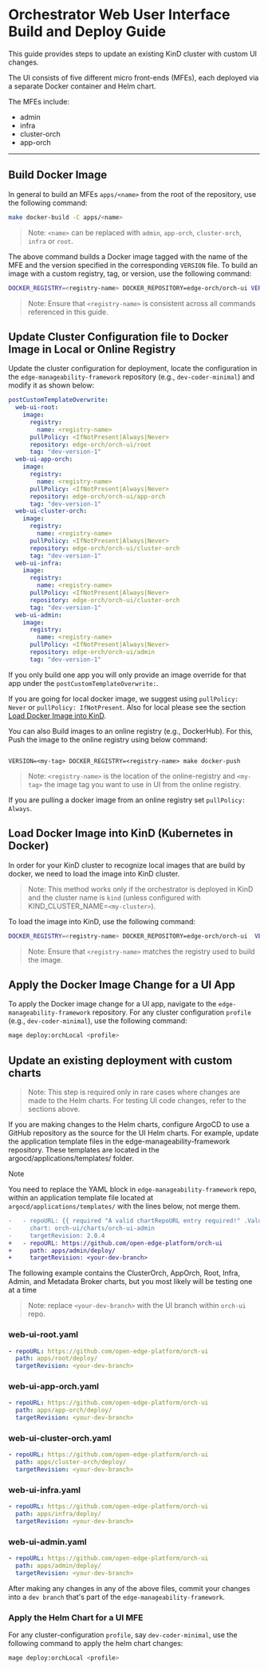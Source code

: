 # Orchestrator Web User Interface Build and Deploy Guide

This guide provides steps to update an existing KinD cluster with custom UI changes.

The UI consists of five different micro front-ends (MFEs), each deployed via a separate Docker container and Helm chart.

The MFEs include:

- admin
- infra
- cluster-orch
- app-orch

---

## Build Docker Image

In general to build an MFEs `apps/<name>` from the root of the repository, use the following command:

```bash
make docker-build -C apps/<name>
```

> Note: `<name>` can be replaced with `admin`, `app-orch`, `cluster-orch`, `infra` or `root`.

The above command builds a Docker image tagged with the name of the MFE and the version specified in the corresponding `VERSION` file. To build an image with a custom registry, tag, or version, use the following command:

```bash
DOCKER_REGISTRY=<registry-name> DOCKER_REPOSITORY=edge-orch/orch-ui VERSION=dev-version-1 make docker-build -C apps/<name> 
```

> Note: Ensure that `<registry-name>` is consistent across all commands referenced in this guide.

## Update Cluster Configuration file to Docker Image in Local or Online Registry

Update the cluster configuration for deployment, locate the configuration in the `edge-manageability-framework` repository (e.g., `dev-coder-minimal`) and modify it as shown below:

```yaml
postCustomTemplateOverwrite:
  web-ui-root:
    image:
      registry:
        name: <registry-name>
      pullPolicy: <IfNotPresent|Always|Never>
      repository: edge-orch/orch-ui/root
      tag: "dev-version-1"
  web-ui-app-orch:
    image:
      registry:
        name: <registry-name>
      pullPolicy: <IfNotPresent|Always|Never>
      repository: edge-orch/orch-ui/app-orch
      tag: "dev-version-1"
  web-ui-cluster-orch:
    image:
      registry:
        name: <registry-name>
      pullPolicy: <IfNotPresent|Always|Never>
      repository: edge-orch/orch-ui/cluster-orch
      tag: "dev-version-1"
  web-ui-infra:
    image:
      registry:
        name: <registry-name>
      pullPolicy: <IfNotPresent|Always|Never>
      repository: edge-orch/orch-ui/cluster-orch
      tag: "dev-version-1"
  web-ui-admin:
    image:
      registry:
        name: <registry-name>
      pullPolicy: <IfNotPresent|Always|Never>
      repository: edge-orch/orch-ui/admin
      tag: "dev-version-1"
```

If you only build one app you will only provide an image override for that app under the `postCustomTemplateOverwrite:`.

If you are going for local docker image, we suggest using `pullPolicy: Never` or `pullPolicy: IfNotPresent`. Also for local please see the section [Load Docker Image into KinD](#load-docker-image-into-kind-kubernetes-in-docker).

You can also Build images to an online registry (e.g., DockerHub).
For this, Push the image to the online registry using below command:

```shell

VERSION=<my-tag> DOCKER_REGISTRY=<registry-name> make docker-push

```

> Note: `<registry-name>` is the location of the online-registry and `<my-tag>` the image tag you want to use in UI from the online registry.

If you are pulling a docker image from an online registry set `pullPolicy: Always`.

## Load Docker Image into KinD (Kubernetes in Docker)

In order for your KinD cluster to recognize local images that are build by docker, we need to load the image into KinD cluster.

> Note: This method works only if the orchestrator is deployed in KinD and the cluster name is `kind` (unless configured with KIND_CLUSTER_NAME=`<my-cluster>`).

To load the image into KinD, use the following command:

```bash
DOCKER_REGISTRY=<registry-name> DOCKER_REPOSITORY=edge-orch/orch-ui  VERSION=dev-version-1 make docker-kind-load -C apps/<name>
```

> Note: Ensure that `<registry-name>` matches the registry used to build the image.

## Apply the Docker Image Change for a UI App

To apply the Docker image change for a UI app, navigate to the `edge-manageability-framework` repository. For any cluster configuration `profile` (e.g., `dev-coder-minimal`), use the following command:

```bash
mage deploy:orchLocal <profile>
```

## Update an existing deployment with custom charts

> Note: This step is required only in rare cases where changes are made to the Helm charts. For testing UI code changes, refer to the sections above.

If you are making changes to the Helm charts, configure ArgoCD to use a GitHub repository as the source for the UI Helm charts. For example, update the application template files in the edge-manageability-framework repository. These templates are located in the argocd/applications/templates/ folder.

> [!NOTE]
> You need to replace the YAML block in `edge-manageability-framework` repo,
> within an application template file located at `argocd/applications/templates/` with the lines below,
> not merge them.
>
> ```diff
> -   - repoURL: {{ required "A valid chartRepoURL entry required!" .Values.argo.chartRepoURL }}
> -     chart: orch-ui/charts/orch-ui-admin
> -     targetRevision: 2.0.4
> +   - repoURL: https://github.com/open-edge-platform/orch-ui
> +     path: apps/admin/deploy/
> +     targetRevision: <your-dev-branch>
> ```

The following example contains the ClusterOrch, AppOrch, Root, Infra, Admin, and Metadata Broker charts, but you most likely will be testing one at a time

> Note: replace `<your-dev-branch>` with the UI branch within `orch-ui` repo.

### web-ui-root.yaml

```yaml
- repoURL: https://github.com/open-edge-platform/orch-ui
  path: apps/root/deploy/
  targetRevision: <your-dev-branch>
```

### web-ui-app-orch.yaml

```yaml
- repoURL: https://github.com/open-edge-platform/orch-ui
  path: apps/app-orch/deploy/
  targetRevision: <your-dev-branch>
```

### web-ui-cluster-orch.yaml

```yaml
- repoURL: https://github.com/open-edge-platform/orch-ui
  path: apps/cluster-orch/deploy/
  targetRevision: <your-dev-branch>
```

### web-ui-infra.yaml

```yaml
- repoURL: https://github.com/open-edge-platform/orch-ui
  path: apps/infra/deploy/
  targetRevision: <your-dev-branch>
```

### web-ui-admin.yaml

```yaml
- repoURL: https://github.com/open-edge-platform/orch-ui
  path: apps/admin/deploy/
  targetRevision: <your-dev-branch>
```

After making any changes in any of the above files, commit your changes into a `dev branch` that's part of the `edge-manageability-framework`.

### Apply the Helm Chart for a UI MFE

For any cluster-configuration `profile`, say `dev-coder-minimal`, use the following command to apply the helm chart changes:

```bash
mage deploy:orchLocal <profile>
```
